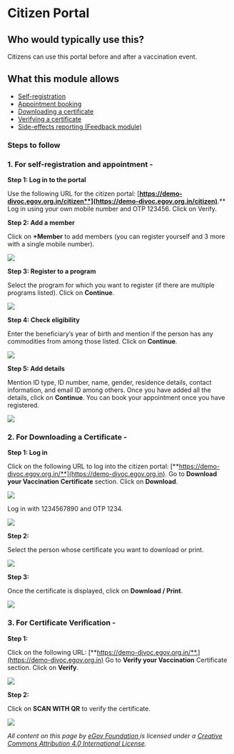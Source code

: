 # Citizen Portal

## **Who would typically use this?**

Citizens can use this portal before and after a vaccination event.

## **What this module allows**

* [Self-registration](citizen-portal.md#1.-for-self-registration-and-appointment)
* [Appointment booking](citizen-portal.md#1.-for-self-registration-and-appointment)&#x20;
* [Downloading a certificate](citizen-portal.md#2.-for-downloading-a-certificate)&#x20;
* [Verifying a certificate](citizen-portal.md#3.-for-certificate-verification)
* [Side-effects reporting (Feedback module)](feedback.md#citizen-portal-to-report-symptoms)

### **Steps to follow**

### **1. For self-registration and appointment -**

**Step 1: Log in to the portal**

Use the following URL for the citizen portal: [**https://demo-divoc.egov.org.in/citizen**](https://demo-divoc.egov.org.in/citizen)**.** Log in using your own mobile number and OTP 123456. Click on Verify.

**Step 2: Add a member**

Click on **+Member** to add members (you can register yourself and 3 more with a single mobile number).

![](<../.gitbook/assets/Screenshot 2021-12-07 at 3.23.56 PM.png>)

**Step 3: Register to a program**

Select the program for which you want to register (if there are multiple programs listed). Click on **Continue**.

![](<../.gitbook/assets/Screenshot 2021-12-07 at 3.25.09 PM.png>)

**Step 4: Check eligibility**

Enter the beneficiary’s year of birth and mention if the person has any commodities from among those listed. Click on **Continue**.

![](<../.gitbook/assets/Screenshot 2021-12-07 at 3.27.27 PM.png>)

**Step 5: Add details**

Mention ID type, ID number, name, gender, residence details, contact information, and email ID among others. Once you have added all the details, click on **Continue**. You can book your appointment once you have registered.

![](<../.gitbook/assets/Screenshot 2021-12-07 at 3.29.20 PM.png>)

### **2. For Downloading a Certificate -**

**Step 1: Log in**

Click on the following URL to log into the citizen portal: [**https://demo-divoc.egov.org.in/**](https://demo-divoc.egov.org.in). Go to **Download your Vaccination Certificate** section. Click on **Download**.

![](<../.gitbook/assets/Screenshot 2021-12-07 at 3.34.34 PM.png>)

Log in with 1234567890 and OTP 1234.

![](<../.gitbook/assets/Screenshot 2021-12-07 at 3.35.59 PM.png>)

**Step 2:**

Select the person whose certificate you want to download or print.

![](<../.gitbook/assets/Screenshot 2021-12-07 at 3.38.50 PM.png>)

**Step 3:**

Once the certificate is displayed, click on **Download / Print**.

![](<../.gitbook/assets/Screenshot 2021-12-07 at 3.40.11 PM.png>)

### **3. For Certificate Verification -**

**Step 1:**

Click on the following URL: [**https://demo-divoc.egov.org.in/**.](https://demo-divoc.egov.org.in) Go to **Verify your Vaccination** Certificate section. Click on **Verify**.

![](<../.gitbook/assets/Screenshot 2021-12-07 at 3.47.50 PM.png>)

**Step 2:**

Click on **SCAN WITH QR** to verify the certificate.

![](<../.gitbook/assets/Screenshot 2021-12-07 at 3.49.10 PM.png>)

_All content on this page by_ [_eGov Foundation_ ](https://egov.org.in)_is licensed under a_ [_Creative Commons Attribution 4.0 International License_](http://creativecommons.org/licenses/by/4.0/)_._
